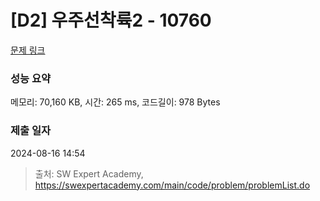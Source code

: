 # [D2] 우주선착륙2 - 10760 

[문제 링크](https://swexpertacademy.com/main/code/problem/problemDetail.do?contestProbId=AXSHJueab1oDFAQT) 

### 성능 요약

메모리: 70,160 KB, 시간: 265 ms, 코드길이: 978 Bytes

### 제출 일자

2024-08-16 14:54



> 출처: SW Expert Academy, https://swexpertacademy.com/main/code/problem/problemList.do